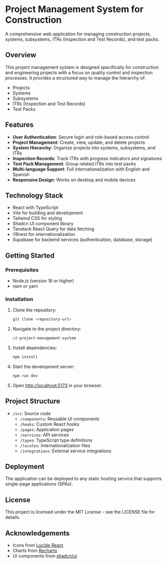 
# Project Management System for Construction

A comprehensive web application for managing construction projects, systems, subsystems, ITRs (Inspection and Test Records), and test packs.

## Overview

This project management system is designed specifically for construction and engineering projects with a focus on quality control and inspection processes. It provides a structured way to manage the hierarchy of:

- Projects
- Systems
- Subsystems
- ITRs (Inspection and Test Records)
- Test Packs

## Features

- **User Authentication**: Secure login and role-based access control
- **Project Management**: Create, view, update, and delete projects
- **System Hierarchy**: Organize projects into systems, subsystems, and ITRs
- **Inspection Records**: Track ITRs with progress indicators and signatures
- **Test Pack Management**: Group related ITRs into test packs
- **Multi-language Support**: Full internationalization with English and Spanish
- **Responsive Design**: Works on desktop and mobile devices

## Technology Stack

- React with TypeScript
- Vite for building and development
- Tailwind CSS for styling
- Shadcn UI component library
- Tanstack React Query for data fetching
- i18next for internationalization
- Supabase for backend services (authentication, database, storage)

## Getting Started

### Prerequisites

- Node.js (version 16 or higher)
- npm or yarn

### Installation

1. Clone the repository:
   ```bash
   git clone <repository-url>
   ```

2. Navigate to the project directory:
   ```bash
   cd project-management-system
   ```

3. Install dependencies:
   ```bash
   npm install
   ```

4. Start the development server:
   ```bash
   npm run dev
   ```

5. Open [http://localhost:5173](http://localhost:5173) in your browser.

## Project Structure

- `/src`: Source code
  - `/components`: Reusable UI components
  - `/hooks`: Custom React hooks
  - `/pages`: Application pages
  - `/services`: API services
  - `/types`: TypeScript type definitions
  - `/locales`: Internationalization files
  - `/integrations`: External service integrations

## Deployment

The application can be deployed to any static hosting service that supports single-page applications (SPAs).

## License

This project is licensed under the MIT License - see the LICENSE file for details.

## Acknowledgements

- Icons from [Lucide React](https://lucide.dev/)
- Charts from [Recharts](https://recharts.org/)
- UI components from [shadcn/ui](https://ui.shadcn.com/)
